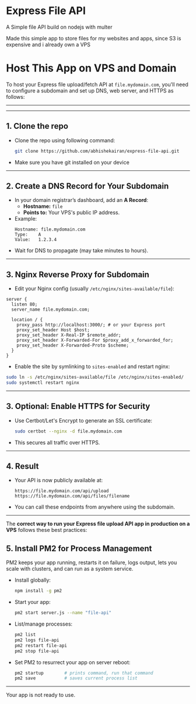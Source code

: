 # Express File API
A Simple file API build on nodejs with multer

Made this simple app to store files for my websites and apps, since S3 is expensive and i already own a VPS

# Host This App on VPS and Domain

To host your Express file upload/fetch API at `file.mydomain.com`, you'll need to configure a subdomain and set up DNS, web server, and HTTPS as follows:

***

***

## 1. **Clone the repo**

- Clone the repo using following command: 
  ```bash
  git clone https://github.com/abhishekairan/express-file-api.git
  ```
- Make sure you have git installed on your device

***

## 2. **Create a DNS Record for Your Subdomain**
- In your domain registrar’s dashboard, add an **A Record**:
  - **Hostname:** `file`  
  - **Points to:** Your VPS's public IP address.
- Example:
  ```
  Hostname: file.mydomain.com
  Type:    A
  Value:   1.2.3.4
  ```
- Wait for DNS to propagate (may take minutes to hours).

***

## 3. **Nginx Reverse Proxy for Subdomain**
- Edit your Nginx config (usually `/etc/nginx/sites-available/file`):

```nginx
server {
  listen 80;
  server_name file.mydomain.com;

  location / {
    proxy_pass http://localhost:3000/; # or your Express port
    proxy_set_header Host $host;
    proxy_set_header X-Real-IP $remote_addr;
    proxy_set_header X-Forwarded-For $proxy_add_x_forwarded_for;
    proxy_set_header X-Forwarded-Proto $scheme;
  }
}
```

- Enable the site by symlinking to `sites-enabled` and restart nginx:


```bash
sudo ln -s /etc/nginx/sites-available/file /etc/nginx/sites-enabled/
sudo systemctl restart nginx
```

***

## 3. **Optional: Enable HTTPS for Security**
- Use Certbot/Let's Encrypt to generate an SSL certificate:
  ```bash
  sudo certbot --nginx -d file.mydomain.com
  ```
- This secures all traffic over HTTPS.

***

## 4. **Result**
- Your API is now publicly available at:
  ```
  https://file.mydomain.com/api/upload
  https://file.mydomain.com/api/files/filename
  ```
- You can call these endpoints from anywhere using the subdomain.

***

The **correct way to run your Express file upload API app in production on a VPS** follows these best practices:

## 5. **Install PM2 for Process Management**

PM2 keeps your app running, restarts it on failure, logs output, lets you scale with clusters, and can run as a system service.

- Install globally:
  ```bash
  npm install -g pm2
  ```
- Start your app:
  ```bash
  pm2 start server.js --name "file-api"
  ```
- List/manage processes:
  ```bash
  pm2 list
  pm2 logs file-api
  pm2 restart file-api
  pm2 stop file-api
  ```
- Set PM2 to resurrect your app on server reboot:
  ```bash
  pm2 startup        # prints command, run that command
  pm2 save           # saves current process list
  ```

***
Your app is not ready to use.